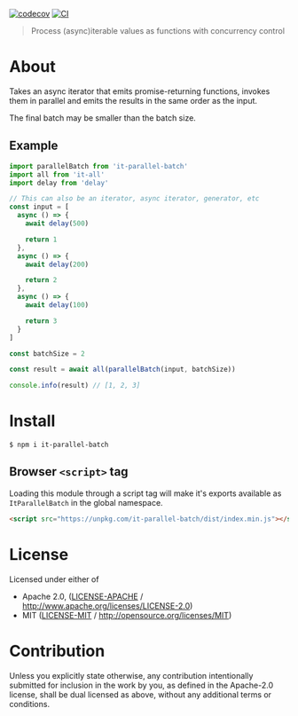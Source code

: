 [![codecov](https://img.shields.io/codecov/c/github/achingbrain/it.svg?style=flat-square)](https://codecov.io/gh/achingbrain/it)
[![CI](https://img.shields.io/github/actions/workflow/status/achingbrain/it/js-test-and-release.yml?branch=master\&style=flat-square)](https://github.com/achingbrain/it/actions/workflows/js-test-and-release.yml?query=branch%3Amaster)

> Process (async)iterable values as functions with concurrency control

# About

Takes an async iterator that emits promise-returning functions, invokes them in parallel and emits the results in the same order as the input.

The final batch may be smaller than the batch size.

## Example

```javascript
import parallelBatch from 'it-parallel-batch'
import all from 'it-all'
import delay from 'delay'

// This can also be an iterator, async iterator, generator, etc
const input = [
  async () => {
    await delay(500)

    return 1
  },
  async () => {
    await delay(200)

    return 2
  },
  async () => {
    await delay(100)

    return 3
  }
]

const batchSize = 2

const result = await all(parallelBatch(input, batchSize))

console.info(result) // [1, 2, 3]
```

# Install

```console
$ npm i it-parallel-batch
```

## Browser `<script>` tag

Loading this module through a script tag will make it's exports available as `ItParallelBatch` in the global namespace.

```html
<script src="https://unpkg.com/it-parallel-batch/dist/index.min.js"></script>
```

# License

Licensed under either of

- Apache 2.0, ([LICENSE-APACHE](LICENSE-APACHE) / <http://www.apache.org/licenses/LICENSE-2.0>)
- MIT ([LICENSE-MIT](LICENSE-MIT) / <http://opensource.org/licenses/MIT>)

# Contribution

Unless you explicitly state otherwise, any contribution intentionally submitted for inclusion in the work by you, as defined in the Apache-2.0 license, shall be dual licensed as above, without any additional terms or conditions.
